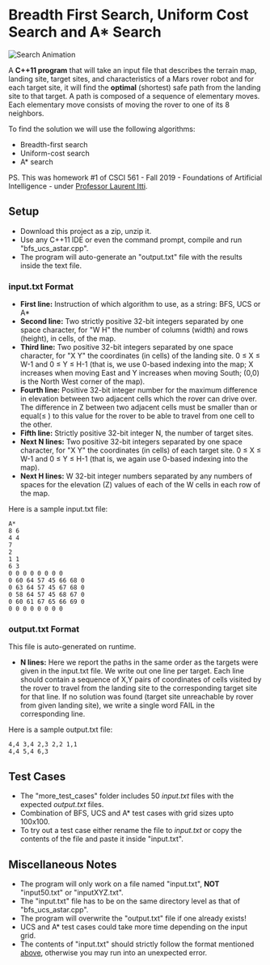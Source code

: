 # Breadth First Search, Uniform Cost Search and A* Search

![Search Animation](https://cdn.dribbble.com/users/107759/screenshots/4248752/rover.gif)

A **C++11 program** that will take an input file that describes the terrain map, landing site, target sites, and characteristics of a Mars rover robot and for each target site, it will find the **optimal** (shortest) safe path from the landing site to that target. A path is composed of a sequence of elementary moves. Each elementary move consists of moving the rover to one of its 8 neighbors.

To find the solution we will use the following algorithms:
- Breadth-first search
- Uniform-cost search
- A* search

PS. This was homework #1 of CSCI 561 - Fall 2019 - Foundations of Artificial Intelligence - under [Professor Laurent Itti](http://ilab.usc.edu/itti/).

## Setup

- Download this project as a zip, unzip it.
- Use any C++11 IDE or even the command prompt, compile and run "bfs_ucs_astar.cpp".
- The program will auto-generate an "output.txt" file with the results inside the text file.

### input.txt Format

- **First line:** Instruction of which algorithm to use, as a string: BFS, UCS or A*
- **Second line:** Two strictly positive 32-bit integers separated by one space character, for "W H" the number of columns (width) and rows (height), in cells, of the map.
- **Third line:** Two positive 32-bit integers separated by one space character, for "X Y" the coordinates (in cells) of the landing site. 0 ≤ X ≤ W-1 and 0 ≤ Y ≤ H-1 (that is, we use 0-based indexing into the map; X increases when moving East and Y increases when moving South; (0,0) is the North West corner of the map).
- **Fourth line:** Positive 32-bit integer number for the maximum difference in elevation between two adjacent cells which the rover can drive over. The difference in Z between two adjacent cells must be smaller than or equal(≤ ) to this value for the rover to be able to travel from one cell to the other.
- **Fifth line:** Strictly positive 32-bit integer N, the number of target sites.
- **Next N lines:** Two positive 32-bit integers separated by one space character, for "X Y" the coordinates (in cells) of each target site. 0 ≤ X ≤ W-1 and 0 ≤ Y ≤ H-1 (that is, we again use 0-based indexing into the map).
- **Next H lines:** W 32-bit integer numbers separated by any numbers of spaces for the elevation (Z) values of each of the W cells in each row of the map.

Here is a sample input.txt file:
```
A*
8 6
4 4
7
2
1 1
6 3
0 0 0 0 0 0 0 0
0 60 64 57 45 66 68 0
0 63 64 57 45 67 68 0
0 58 64 57 45 68 67 0
0 60 61 67 65 66 69 0
0 0 0 0 0 0 0 0
```

### output.txt Format

This file is auto-generated on runtime. 
- **N lines:** Here we report the paths in the same order as the targets were given in the input.txt file. We write out one line per target. Each line should contain a sequence of X,Y pairs of coordinates of cells visited by the rover to travel from the landing site to the corresponding target site for that line. If no solution was found (target site unreachable by rover from given landing site), we write a single word FAIL in the corresponding line.

Here is a sample output.txt file:
```
4,4 3,4 2,3 2,2 1,1
4,4 5,4 6,3
```

## Test Cases

- The "more_test_cases" folder includes 50 *input.txt* files with the expected *output.txt* files.
- Combination of BFS, UCS and A* test cases with grid sizes upto 100x100.
- To try out a test case either rename the file to *input.txt* or copy the contents of the file and paste it inside "input.txt".

## Miscellaneous Notes
- The program will only work on a file named "input.txt", **NOT** "input50.txt" or "inputXYZ.txt".
- The "input.txt" file has to be on the same directory level as that of "bfs_ucs_astar.cpp".
- The program will overwrite the "output.txt" file if one already exists!
- UCS and A* test cases could take more time depending on the input grid.
- The contents of "input.txt" should strictly follow the format mentioned [above](#inputtxt-format), otherwise you may run into an unexpected error.